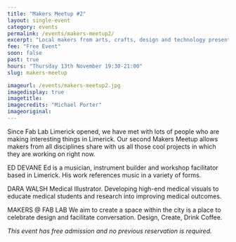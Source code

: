 ```yaml
---
title: "Makers Meetup #2"
layout: single-event
category: events
permalink: /events/makers-meetup2/
excerpt: "Local makers from arts, crafts, design and technology present their most recent projects"
fee: "Free Event"
soon: false
past: true
hours: "Thursday 13th November 19:30-21:00"
slug: makers-meetup

imageurl: /events/makers-meetup2.jpg
imagedisplay: true
imagetitle: 
imagecredits: "Michael Porter"
imageoriginal:
---
```


Since Fab Lab Limerick opened, we have met with lots of people who are making interesting things in Limerick. Our second Makers Meetup allows makers from all disciplines share with us all those cool projects in which they are working on right now.

ED DEVANE Ed is a musician, instrument builder and workshop facilitator based in Limerick. His work references music in a variety of forms.

DARA WALSH Medical Illustrator. Developing high-end medical visuals to educate medical students and research into improving medical outcomes.

MAKERS @ FAB LAB We aim to create a space within the city is a place to celebrate design and facilitate conversation. Design, Create, Drink Coffee.

*This event has free admission and no previous reservation is required.*